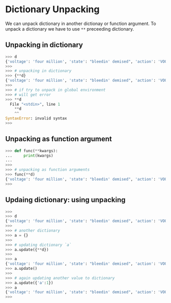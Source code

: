 # Dictionary Unpacking

We can unpack dictionary in another dictionay or function argument. To unpack a dictionary we have to use `**` preceeding dictionary.

## Unpacking in dictionary

```py
>>> d
{'voltage': 'four million', 'state': "bleedin' demised", 'action': 'VOOM'}
>>> 
>>> # unpacking in dictionary
>>> {**d}
{'voltage': 'four million', 'state': "bleedin' demised", 'action': 'VOOM'}
>>> 
>>> # if try to unpack in global environment
>>> # will get error
>>> **d
  File "<stdin>", line 1
    **d
    ^^
SyntaxError: invalid syntax
>>> 
```

## Unpacking as function argument

```py
>>> def func(**kwargs):
...     print(kwargs)
... 
>>> 
>>> # unpacking as function arguments
>>> func(**d)
{'voltage': 'four million', 'state': "bleedin' demised", 'action': 'VOOM'}
>>> 
```

## Updaing dictionary: using unpacking

```py
>>> 
>>> d
{'voltage': 'four million', 'state': "bleedin' demised", 'action': 'VOOM'}
>>> 
>>> # another dictionary
>>> a = {}
>>> 
>>> # updating dictionary `a`
>>> a.update({**d})
>>> 
>>> a
{'voltage': 'four million', 'state': "bleedin' demised", 'action': 'VOOM'}
>>> a.update()
>>> 
>>> # again updating another value to dictionary
>>> a.update({'a':1})
>>> a
{'voltage': 'four million', 'state': "bleedin' demised", 'action': 'VOOM', 'a': 1}
>>> 
```